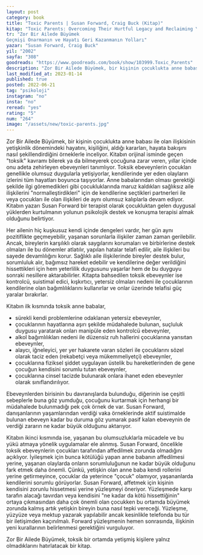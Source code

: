 ```yaml
---
layout: post
category: book
title: "Toxic Parents | Susan Forward, Craig Buck (Kitap)"
kitap: "Toxic Parents: Overcoming Their Hurtful Legacy and Reclaiming Your Life"
tr: "Zor Bir Ailede Büyümek   
Geçmişi Onarmanın ve Hayatı Geri Kazanmanın Yolları"
yazar: "Susan Forward, Craig Buck"
yil: "2002"
sayfa: "308"
goodreads: "https://www.goodreads.com/book/show/103999.Toxic_Parents"
description: "Zor Bir Ailede Büyümek, bir kişinin çocuklukta anne babası ile olan ilişkisinin yetişkinlik dönemindeki hayatını, kişiliğini, aldığı kararları, hayata bakışını nasıl şekillendirdiğini örneklerle inceliyor."
last_modified_at: 2023-01-14
published: true
posted: 2022-06-21
tag: "psikoloji"
instagram: "no"
insta: "no"
reread: "yes"
rating: "5"
num: "264"
image: "/assets/new/toxic-parents.jpg"
---
```


Zor Bir Ailede Büyümek, bir kişinin çocuklukta anne babası ile olan ilişkisinin yetişkinlik dönemindeki hayatını, kişiliğini, aldığı kararları, hayata bakışını nasıl şekillendirdiğini örneklerle inceliyor. Kitabın orijinal isminde geçen "toksik" kavramı bilerek ya da bilmeyerek çocuğuna zarar veren, yıllar içinde onu adeta zehirleyen ebeveynleri tanımlıyor. Toksik ebeveynlerin çocukları genellikle olumsuz duygularla yetişiyorlar, kendilerinde yer eden olayların izlerini tüm hayatları boyunca taşıyorlar. Anne babalarından olması gerektiği şekilde ilgi göremedikleri gibi çocukluklarında maruz kaldıkları sağlıksız aile ilişkilerini "normalleştirdikleri" için de kendilerine seçtikleri partnerleri ile veya çocukları ile olan ilişkileri de aynı olumsuz kalıplarla devam ediyor. Kitabın yazarı Susan Forward bir terapist olarak çocukluktan gelen duygusal yüklerden kurtulmanın yolunun psikolojik destek ve konuşma terapisi almak olduğunu belirtiyor.

Her ailenin hiç kuşkusuz kendi içinde dengeleri vardır, her gün aynı pozitiflikte geçmeyebilir, yaşanan sorunlarla ilişkiler zaman zaman gerilebilir. Ancak, bireylerin karşılıklı olarak saygılarını korumaları ve birbirlerine destek olmaları ile bu dönemler atlatılır, yapılan hatalar telafi edilir, aile ilişkileri bu sayede devamlılığını korur. Sağlıklı aile ilişkilerinde bireyler destek bulur, sorumluluk alır, bağımsız hareket edebilir ve kendilerine değer verildiğini hissettikleri için hem yeterlilik duygusunu yaşarlar hem de bu duyguyu sonraki nesillere aktarabilirler. Kitapta bahsedilen toksik ebeveynler ise kontrolcü, suistimal edici, kışkırtıcı, yetersiz olmaları nedeni ile çocuklarının kendilerine olan bağımlılıklarını kullanırlar ve onlar üzerinde telafisi güç yaralar bırakırlar.

Kitabın ilk kısmında toksik anne babalar,
- sürekli kendi problemlerine odaklanan yetersiz ebeveynler,
- çocuklarının hayatlarına aşırı şekilde müdahalede bulunan, suçluluk duygusu yaratarak onları manipüle eden kontrolcü ebeveynler,
- alkol bağımlılıkları nedeni ile düzensiz ruh hallerini çocuklarına yansıtan ebeveynler,
- alaycı, iğneleyici, yer yer hakarete varan sözleri ile çocuklarını sözel olarak taciz eden (rekabetçi veya mükemmeliyetçi) ebeveynler,
- çocuklarına fiziksel şiddet uygulayan üstelik bu hareketlerinden de gene çocuğun kendisini sorumlu tutan ebeveynler,
- çocuklarına cinsel tacizde bulunarak onlara ihanet eden ebeveynler olarak sınıflandırılıyor.

Ebeveynlerden birisinin bu davranışlarda bulunduğu, diğerinin ise çeşitli sebeplerle buna göz yumduğu, çocuğunu kurtarmak için herhangi bir müdahalede bulunmadığı pek çok örnek de var. Susan Forward, danışanlarının yaşamlarından verdiği vaka örneklerinde aktif suistimalde bulunan ebeveyn kadar bu duruma göz yumarak pasif kalan ebeveynin de verdiği zararın ne kadar büyük olduğunu aktarıyor.

Kitabın ikinci kısmında ise, yaşanan bu olumsuzluklarla mücadele ve bu yükü atmaya yönelik uygulamalar ele alınmış. Susan Forward, öncelikle toksik ebeveynlerin çocukları tarafından affedilmek zorunda olmadığını açıklıyor. İyileşmek için bunca kötülüğü yapan anne babanın affedilmesi yerine, yaşanan olaylarda onların sorumluluğunun ne kadar büyük olduğunu fark etmek daha önemli. Çünkü, yetişkin olan anne baba kendi rollerini yerine getirmeyince, çocuklar da yeterince "çocuk" olamıyor, yaşananlarda kendilerini sorumlu görüyorlar. Susan Forward, affetmek için kişinin kendisini zorunlu hissetmesi yerine yüzleşmeyi öneriyor. Yüzleşmede karşı tarafın alacağı tavırdan veya kendisini "ne kadar da kötü hissettiğinin" ortaya çıkmasından daha çok önemli olan çocukken bu ortamda büyümek zorunda kalmış artık yetişkin bireyin buna nasıl tepki vereceği. Yüzleşme, yüzyüze veya mektup yazarak yapılabilir ancak kesinlikle telefonda bu tür bir iletişimden kaçınılmalı. Forward yüzleşmenin hemen sonrasında, ilişkinin yeni kurallarının belirlenmesi gerektiğini vurguluyor.

Zor Bir Ailede Büyümek, toksik bir ortamda yetişmiş kişilere yalnız olmadıklarını hatırlatacak bir kitap.
